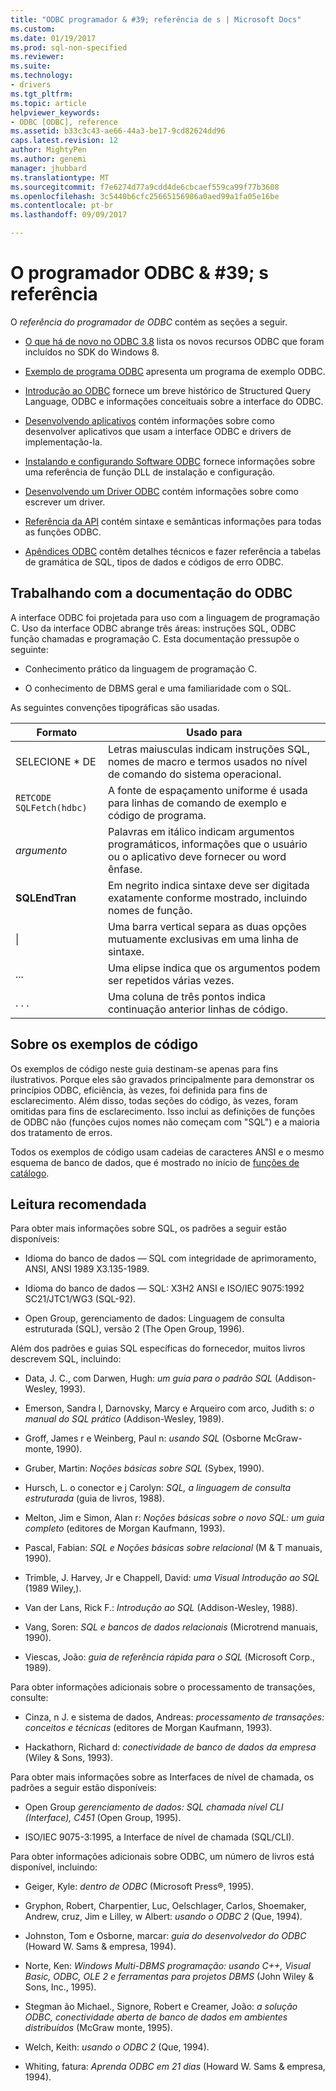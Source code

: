 ```yaml
---
title: "ODBC programador & #39; referência de s | Microsoft Docs"
ms.custom: 
ms.date: 01/19/2017
ms.prod: sql-non-specified
ms.reviewer: 
ms.suite: 
ms.technology:
- drivers
ms.tgt_pltfrm: 
ms.topic: article
helpviewer_keywords:
- ODBC [ODBC], reference
ms.assetid: b33c3c43-ae66-44a3-be17-9cd82624dd96
caps.latest.revision: 12
author: MightyPen
ms.author: genemi
manager: jhubbard
ms.translationtype: MT
ms.sourcegitcommit: f7e6274d77a9cdd4de6cbcaef559ca99f77b3608
ms.openlocfilehash: 3c5440b6cfc25665156986a0aed99a1fa05e16be
ms.contentlocale: pt-br
ms.lasthandoff: 09/09/2017

---
```

# <a name="odbc-programmer39s-reference"></a>O programador ODBC & #39; s referência
O *referência do programador de ODBC* contém as seções a seguir.  
  
-   [O que há de novo no ODBC 3.8](../../odbc/reference/what-s-new-in-odbc-3-8.md) lista os novos recursos ODBC que foram incluídos no SDK do Windows 8.  
  
-   [Exemplo de programa ODBC](../../odbc/reference/sample-odbc-program.md) apresenta um programa de exemplo ODBC.  
  
-   [Introdução ao ODBC](../../odbc/reference/introduction-to-odbc.md) fornece um breve histórico de Structured Query Language, ODBC e informações conceituais sobre a interface do ODBC.  
  
-   [Desenvolvendo aplicativos](../../odbc/reference/develop-app/developing-applications.md) contém informações sobre como desenvolver aplicativos que usam a interface ODBC e drivers de implementação-la.  
  
-   [Instalando e configurando Software ODBC](../../odbc/reference/install/installing-and-configuring-the-odbc-software.md) fornece informações sobre uma referência de função DLL de instalação e configuração.  
  
-   [Desenvolvendo um Driver ODBC](../../odbc/reference/develop-driver/developing-an-odbc-driver.md) contém informações sobre como escrever um driver.  
  
-   [Referência da API](../../odbc/reference/syntax/odbc-reference.md) contém sintaxe e semânticas informações para todas as funções ODBC.  
  
-   [Apêndices ODBC](../../odbc/reference/appendixes/odbc-appendixes.md) contêm detalhes técnicos e fazer referência a tabelas de gramática de SQL, tipos de dados e códigos de erro ODBC.  
  
## <a name="working-with-the-odbc-documentation"></a>Trabalhando com a documentação do ODBC  
 A interface ODBC foi projetada para uso com a linguagem de programação C. Uso da interface ODBC abrange três áreas: instruções SQL, ODBC função chamadas e programação C. Esta documentação pressupõe o seguinte:  
  
-   Conhecimento prático da linguagem de programação C.  
  
-   O conhecimento de DBMS geral e uma familiaridade com o SQL.  
  
 As seguintes convenções tipográficas são usadas.  
  
|Formato|Usado para|  
|------------|--------------|  
|SELECIONE * DE|Letras maiusculas indicam instruções SQL, nomes de macro e termos usados no nível de comando do sistema operacional.|  
|`RETCODE SQLFetch(hdbc)`|A fonte de espaçamento uniforme é usada para linhas de comando de exemplo e código de programa.|  
|*argumento*|Palavras em itálico indicam argumentos programáticos, informações que o usuário ou o aplicativo deve fornecer ou word ênfase.|  
|**SQLEndTran**|Em negrito indica sintaxe deve ser digitada exatamente conforme mostrado, incluindo nomes de função.|  
|&#124;|Uma barra vertical separa as duas opções mutuamente exclusivas em uma linha de sintaxe.|  
|...|Uma elipse indica que os argumentos podem ser repetidos várias vezes.|  
|. . .|Uma coluna de três pontos indica continuação anterior linhas de código.|  
  
## <a name="about-the-code-examples"></a>Sobre os exemplos de código  
 Os exemplos de código neste guia destinam-se apenas para fins ilustrativos. Porque eles são gravados principalmente para demonstrar os princípios ODBC, eficiência, às vezes, foi definida para fins de esclarecimento. Além disso, todas seções do código, às vezes, foram omitidas para fins de esclarecimento. Isso inclui as definições de funções de ODBC não (funções cujos nomes não começam com "SQL") e a maioria dos tratamento de erros.  
  
 Todos os exemplos de código usam cadeias de caracteres ANSI e o mesmo esquema de banco de dados, que é mostrado no início de [funções de catálogo](../../odbc/reference/develop-app/catalog-functions.md).  
  
## <a name="recommended-reading"></a>Leitura recomendada  
 Para obter mais informações sobre SQL, os padrões a seguir estão disponíveis:  
  
-   Idioma do banco de dados — SQL com integridade de aprimoramento, ANSI, ANSI 1989 X3.135-1989.  
  
-   Idioma do banco de dados — SQL: X3H2 ANSI e ISO/IEC 9075:1992 SC21/JTC1/WG3 (SQL-92).  
  
-   Open Group, gerenciamento de dados: Linguagem de consulta estruturada (SQL), versão 2 (The Open Group, 1996).  
  
 Além dos padrões e guias SQL específicas do fornecedor, muitos livros descrevem SQL, incluindo:  
  
-   Data, J. C., com Darwen, Hugh: *um guia para o padrão SQL* (Addison-Wesley, 1993).  
  
-   Emerson, Sandra l, Darnovsky, Marcy e Arqueiro com arco, Judith s: *o manual do SQL prático* (Addison-Wesley, 1989).  
  
-   Groff, James r e Weinberg, Paul n: *usando SQL* (Osborne McGraw-monte, 1990).  
  
-   Gruber, Martin: *Noções básicas sobre SQL* (Sybex, 1990).  
  
-   Hursch, L. o conector e j Carolyn: *SQL, a linguagem de consulta estruturada* (guia de livros, 1988).  
  
-   Melton, Jim e Simon, Alan r: *Noções básicas sobre o novo SQL: um guia completo* (editores de Morgan Kaufmann, 1993).  
  
-   Pascal, Fabian: *SQL e Noções básicas sobre relacional* (M & T manuais, 1990).  
  
-   Trimble, J. Harvey, Jr e Chappell, David: *uma Visual Introdução ao SQL* (1989 Wiley,).  
  
-   Van der Lans, Rick F.: *Introdução ao SQL* (Addison-Wesley, 1988).  
  
-   Vang, Soren: *SQL e bancos de dados relacionais* (Microtrend manuais, 1990).  
  
-   Viescas, João: *guia de referência rápida para o SQL* (Microsoft Corp., 1989).  
  
 Para obter informações adicionais sobre o processamento de transações, consulte:  
  
-   Cinza, n J. e sistema de dados, Andreas: *processamento de transações: conceitos e técnicas* (editores de Morgan Kaufmann, 1993).  
  
-   Hackathorn, Richard d: *conectividade de banco de dados da empresa* (Wiley & Sons, 1993).  
  
 Para obter mais informações sobre as Interfaces de nível de chamada, os padrões a seguir estão disponíveis:  
  
-   Open Group *gerenciamento de dados: SQL chamada nível CLI (Interface), C451* (Open Group, 1995).  
  
-   ISO/IEC 9075-3:1995, a Interface de nível de chamada (SQL/CLI).  
  
 Para obter informações adicionais sobre ODBC, um número de livros está disponível, incluindo:  
  
-   Geiger, Kyle: *dentro de ODBC* (Microsoft Press®, 1995).  
  
-   Gryphon, Robert, Charpentier, Luc, Oelschlager, Carlos, Shoemaker, Andrew, cruz, Jim e Lilley, w Albert: *usando o ODBC 2* (Que, 1994).  
  
-   Johnston, Tom e Osborne, marcar: *guia do desenvolvedor do ODBC* (Howard W. Sams & empresa, 1994).  
  
-   Norte, Ken: *Windows Multi-DBMS programação: usando C++, Visual Basic, ODBC, OLE 2 e ferramentas para projetos DBMS* (John Wiley & Sons, Inc., 1995).  
  
-   Stegman ão Michael., Signore, Robert e Creamer, João: *a solução ODBC, conectividade aberta de banco de dados em ambientes distribuídos* (McGraw monte, 1995).  
  
-   Welch, Keith: *usando o ODBC 2* (Que, 1994).  
  
-   Whiting, fatura: *Aprenda ODBC em 21 dias* (Howard W. Sams & empresa, 1994).
